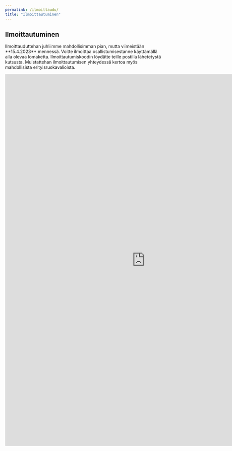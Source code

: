 ```yaml
---
permalink: /ilmoittaudu/
title: "Ilmoittautuminen"
---
```


## Ilmoittautuminen

<p class='tekstit' markdown='1'>Ilmoittauduttehan juhliimme mahdollisimman pian, mutta viimeistään **15.4.2023** mennessä. Voitte ilmoittaa osallistumisestanne käyttämällä alla olevaa lomaketta. Ilmoittautumiskoodin löydätte teille postilla lähetetystä kutsusta. Muistattehan ilmoittautumisen yhteydessä kertoa myös mahdollisista erityisruokavalioista. </p>

<iframe src="https://docs.google.com/forms/d/e/1FAIpQLSdFqo9ZxdxkzV9bDfNJ1vpuOHBKj1ksJg9XQVm6Ii90Z--byg/viewform?embedded=true" width="900" height="1200" frameborder="0" marginheight="0" marginwidth="0">Loading…</iframe>
